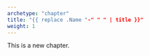 ```yaml
---
archetype: "chapter"
title: "{{ replace .Name "-" " " | title }}"
weight: 1
---
```


This is a new chapter.